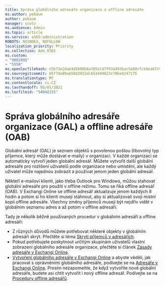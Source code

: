 ```yaml
---
title: Správa globálního adresáře organizace a offline adresáře
ms.author: pebaum
author: pebaum
manager: scotv
ms.audience: Admin
ms.topic: article
ms.service: o365-administration
ROBOTS: NOINDEX, NOFOLLOW
localization_priority: Priority
ms.collection: Adm_O365
ms.custom:
- "9002895"
- "5550"
ms.openlocfilehash: c5b73e2dae4d2b98b6af05e147f93a493bac5a88cfcb9ea67c979264aba34ceb
ms.sourcegitcommit: b5f7da89a650d2915dc652449623c78be6247175
ms.translationtype: MT
ms.contentlocale: cs-CZ
ms.lasthandoff: 08/05/2021
ms.locfileid: "54042155"
---
```

# <a name="managing-organization-global-address-list-gal-and-offline-address-book-oab"></a>Správa globálního adresáře organizace (GAL) a offline adresáře (OAB)

Globální adresář (GAL) je seznam objektů s povolenou poštou (libovolný typ příjemce, který může dostávat e-maily) v organizaci. V každé organizaci se automaticky vytvoří jeden globální adresář. Můžete vytvořit další globální adresáře pro rozlišení uživatelů podle organizace nebo umístění, ale každý uživatel může najednou zobrazit a používat jenom jeden globální adresář.

Někteří e-mailoví klienti, jako třeba Outlook pro Windows, můžou stahovat globální adresáře pro použití v offline režimu. Tomu se říká offline adresář (OAB). V Exchangi Online se offline adresář aktualizuje jenom každých 8 hodin a potom si ho klienti musejí stáhnout, aby si aktualizovali svoji místní kopii offline adresáře. Všechny změny příjemců musejí být nejdřív vidět v globálním seznamu adres a až potom v offline adresáři.

Tady je několik běžně používaných procedur v globálním adresáři a offline adresáři:

- Z různých důvodů můžete potřebovat některé objekty v globálním adresáři skrýt. Přečtěte si téma [Skrytí příjemců v adresářích](https://docs.microsoft.com/exchange/address-books/address-lists/manage-address-lists#hide-recipients-from-address-lists).
- Pokud potřebujete poskytnout určitým skupinám uživatelů vlastní zobrazení globálního adresáře organizace, přečtěte si článek [Zásady adresáře v Exchangi Online](https://docs.microsoft.com/exchange/address-books/address-book-policies/address-book-policies).
- [Vytvoření globálního adresáře v Exchangi Online](https://docs.microsoft.com/exchange/address-books/address-lists/create-global-address-list) a abyste věděli, jak pracovat s oprávněními globálního adresáře, podívejte se na [Adresáře v Exchangi Online](https://docs.microsoft.com/exchange/address-books/address-lists/address-lists). Prosím nezapomeňte, že když vytvoříte nové globální adresáře, budete asi chtít vytvořit i nový offline adresář. Podívejte se na [Procedury offline adresářů](https://docs.microsoft.com/exchange/address-books/offline-address-books/offline-address-book-procedures).
